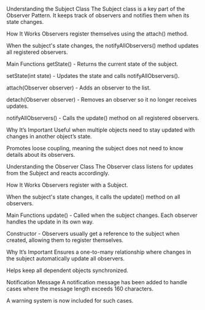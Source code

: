 Understanding the Subject Class
The Subject class is a key part of the Observer Pattern. It keeps track of observers and notifies them when its state changes.

How It Works
Observers register themselves using the attach() method.

When the subject's state changes, the notifyAllObservers() method updates all registered observers.

Main Functions
getState() - Returns the current state of the subject.

setState(int state) - Updates the state and calls notifyAllObservers().

attach(Observer observer) - Adds an observer to the list.

detach(Observer observer) - Removes an observer so it no longer receives updates.

notifyAllObservers() - Calls the update() method on all registered observers.

Why It’s Important
Useful when multiple objects need to stay updated with changes in another object’s state.

Promotes loose coupling, meaning the subject does not need to know details about its observers.

Understanding the Observer Class
The Observer class listens for updates from the Subject and reacts accordingly.

How It Works
Observers register with a Subject.

When the subject's state changes, it calls the update() method on all observers.

Main Functions
update() - Called when the subject changes. Each observer handles the update in its own way.

Constructor - Observers usually get a reference to the subject when created, allowing them to register themselves.

Why It’s Important
Ensures a one-to-many relationship where changes in the subject automatically update all observers.

Helps keep all dependent objects synchronized.

Notification Message
A notification message has been added to handle cases where the message length exceeds 160 characters.

A warning system is now included for such cases.
